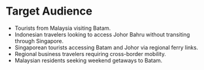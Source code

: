 # Target Audience

- Tourists from Malaysia visiting Batam.
- Indonesian travelers looking to access Johor Bahru without transiting through Singapore.
- Singaporean tourists accessing Batam and Johor via regional ferry links.
- Regional business travelers requiring cross-border mobility.
- Malaysian residents seeking weekend getaways to Batam.
